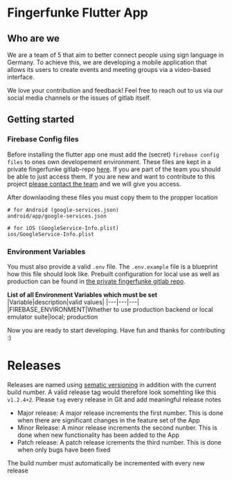 # Fingerfunke Flutter App

## Who are we
We are a team of 5 that aim to better connect people using sign language in Germany. To achieve this, we are developing a mobile application that allows its users to create events and meeting groups via a video-based interface.

We love your contribution and feedback! Feel free to reach out to us via our social media channels or the issues of gitlab itself.

## Getting started

### Firebase Config files

Before installing the flutter app one must add the (secret) `firebase config files` to ones own developement environment. These files are kept in a private fingerfunke gitlab-repo [here](https://gitlab.com/fingerfunke/config-files). If you are part of the team you should be able to just access them. If you are new and want to contribute to this project [please contact the team](mailto:info@fingerfunke.app) and we will give you access.

After downlaoding these files you must copy them to the propper location

```
# for Android (google-services.json)
android/app/google-services.json

# for iOS (GoogleService-Info.plist)
ios/GoogleService-Info.plist
```

### Environment Variables

You must also provide a valid `.env` file. The `.env.example` file is a blueprint how this file should look like. Prebuilt configuration for local use as well as production can be found in [the private fingerfunke gitlab repo](https://gitlab.com/fingerfunke/config-files).

**List of all Environment Variables which must be set**
|Variable|description|valid values|
|---|---|---|
|FIREBASE_ENVIRONMENT|Whether to use production backend or local emulator suite|local; production

Now you are ready to start developing. Have fun and thanks for contributing :)

# Releases

Releases are named using [sematic versioning](https://semver.org/lang/de/) in addition with the current build number. A valid release tag would therefore look somehting like this `v1.2.4+2`. Please `tag` every release in Git and add meaningful release notes

- Major release: A major release increments the first number. This is done when there are significant changes in the feature set of the App
- Minor Release: A minor release increments the second nunber. This is done when new functionality has been added to the App
- Patch release: A patch release icrements the third number. This is done when only bugs have been fixed

The build number must automatically be incremented with every new release
